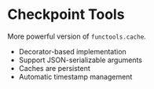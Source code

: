 # Checkpoint Tools

More powerful version of `functools.cache`.
- Decorator-based implementation
- Support JSON-serializable arguments
- Caches are persistent
- Automatic timestamp management
